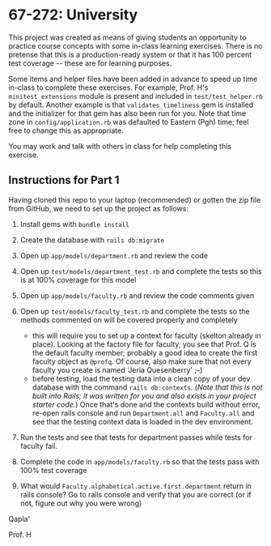 67-272: University 
===
This project was created as means of giving students an opportunity to practice course concepts with some in-class learning exercises. There is no pretense that this is a production-ready system or that it has 100 percent test coverage -- these are for learning purposes.  

Some items and helper files have been added in advance to speed up time in-class to complete these exercises.  For example, Prof. H's `minitest_extensions` module is present and included in `test/test_helper.rb` by default.  Another example is that `validates_timeliness` gem is installed and the initializer for that gem has also been run for you.  Note that time zone in `config/application.rb` was defaulted to Eastern (Pgh) time; feel free to change this as appropriate.

You may work and talk with others in class for help completing this exercise.


Instructions for Part 1
---
Having cloned this repo to your laptop (recommended) or gotten the zip file from GitHub, we need to set up the project as follows:

1. Install gems with `bundle install`
2. Create the database with `rails db:migrate`
3. Open up `app/models/department.rb` and review the code
4. Open up `test/models/department_test.rb` and complete the tests so this is at 100% coverage for this model
5. Open up `app/models/faculty.rb` and review the code comments given
6. Open up `test/models/faculty_test.rb` and complete the tests so the methods commented on will be covered properly and completely
	- this will require you to set up a context for faculty (skelton already in place). Looking at the factory file for faculty, you see that Prof. Q is the default faculty member; probably a good idea to create the first faculty object as `@profq`.  Of course, also make sure that not every faculty you create is named 'Jeria Quesenberry' ;-)
	- before testing, load the testing data into a clean copy of your dev database with the command `rails db:contexts`. (_Note that this is not built into Rails; it was written for you and also exists in your project starter code._) Once that's done and the contexts build without error, re-open rails console and run `Department.all` and `Faculty.all` and see that the testing context data is loaded in the dev environment.

7. Run the tests and see that tests for department passes while tests for faculty fail.
8. Complete the code in `app/models/faculty.rb` so that the tests pass with 100% test coverage
9. What would `Faculty.alphabetical.active.first.department` return in rails console?  Go to rails console and verify that you are correct (or if not, figure out why you were wrong)

Qapla'

Prof. H